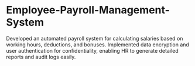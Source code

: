 # Employee-Payroll-Management-System
Developed an automated payroll system for calculating salaries based on working hours, deductions, and bonuses. Implemented data encryption and user authentication for confidentiality, enabling HR to generate detailed reports and audit logs easily.
